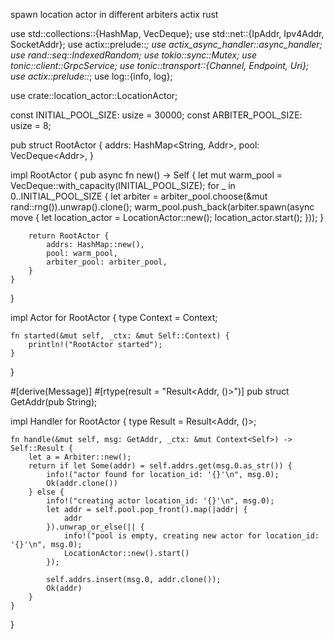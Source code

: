 spawn location actor in different arbiters actix rust

use std::collections::{HashMap, VecDeque};
use std::net::{IpAddr, Ipv4Addr, SocketAddr};
use actix::prelude::*;
use actix_async_handler::async_handler;
use rand::seq::IndexedRandom;
use tokio::sync::Mutex;
use tonic::client::GrpcService;
use tonic::transport::{Channel, Endpoint, Uri};
use actix::prelude::*;
use log::{info, log};

use crate::location_actor::LocationActor;

const INITIAL_POOL_SIZE: usize = 30000;
const ARBITER_POOL_SIZE: usize = 8;

pub struct RootActor {
    addrs: HashMap<String, Addr<LocationActor>>,
    pool: VecDeque<Addr<LocationActor>>,
}



impl RootActor {
    pub async fn new() -> Self {
        let mut warm_pool = VecDeque::with_capacity(INITIAL_POOL_SIZE);
        for _ in 0..INITIAL_POOL_SIZE {
            let arbiter = arbiter_pool.choose(&mut rand::rng()).unwrap().clone();
            warm_pool.push_back(arbiter.spawn(async move {
                let location_actor = LocationActor::new();
                location_actor.start();
            }));
        }
      
        return RootActor {
            addrs: HashMap::new(),
            pool: warm_pool,
            arbiter_pool: arbiter_pool,
        }
    }
}

impl Actor for RootActor {
    type Context = Context<Self>;

    fn started(&mut self, _ctx: &mut Self::Context) {
        println!("RootActor started");
    }
}



#[derive(Message)]
#[rtype(result = "Result<Addr<LocationActor>, ()>")]
pub struct GetAddr(pub String);

impl Handler<GetAddr> for RootActor {
    type Result = Result<Addr<LocationActor>, ()>;

    fn handle(&mut self, msg: GetAddr, _ctx: &mut Context<Self>) -> Self::Result {
        let a = Arbiter::new();
        return if let Some(addr) = self.addrs.get(msg.0.as_str()) {
            info!("actor found for location_id: '{}'\n", msg.0);
            Ok(addr.clone())
        } else {
            info!("creating actor location_id: '{}'\n", msg.0);
            let addr = self.pool.pop_front().map(|addr| {
                addr
            }).unwrap_or_else(|| {
                info!("pool is empty, creating new actor for location_id: '{}'\n", msg.0);
                LocationActor::new().start()
            });

            self.addrs.insert(msg.0, addr.clone());
            Ok(addr)
        }
    }
}
